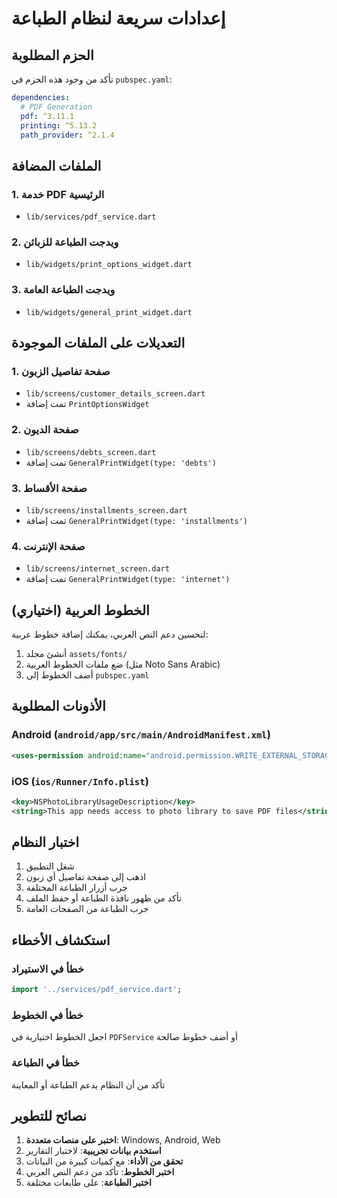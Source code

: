 # إعدادات سريعة لنظام الطباعة

## الحزم المطلوبة

تأكد من وجود هذه الحزم في `pubspec.yaml`:

```yaml
dependencies:
  # PDF Generation
  pdf: ^3.11.1
  printing: ^5.13.2
  path_provider: ^2.1.4
```

## الملفات المضافة

### 1. خدمة PDF الرئيسية
- `lib/services/pdf_service.dart`

### 2. ويدجت الطباعة للزبائن
- `lib/widgets/print_options_widget.dart`

### 3. ويدجت الطباعة العامة
- `lib/widgets/general_print_widget.dart`

## التعديلات على الملفات الموجودة

### 1. صفحة تفاصيل الزبون
- `lib/screens/customer_details_screen.dart`
- تمت إضافة `PrintOptionsWidget`

### 2. صفحة الديون
- `lib/screens/debts_screen.dart`
- تمت إضافة `GeneralPrintWidget(type: 'debts')`

### 3. صفحة الأقساط
- `lib/screens/installments_screen.dart`
- تمت إضافة `GeneralPrintWidget(type: 'installments')`

### 4. صفحة الإنترنت
- `lib/screens/internet_screen.dart`
- تمت إضافة `GeneralPrintWidget(type: 'internet')`

## الخطوط العربية (اختياري)

لتحسين دعم النص العربي، يمكنك إضافة خطوط عربية:

1. أنشئ مجلد `assets/fonts/`
2. ضع ملفات الخطوط العربية (مثل Noto Sans Arabic)
3. أضف الخطوط إلى `pubspec.yaml`

## الأذونات المطلوبة

### Android (`android/app/src/main/AndroidManifest.xml`)
```xml
<uses-permission android:name="android.permission.WRITE_EXTERNAL_STORAGE"/>
```

### iOS (`ios/Runner/Info.plist`)
```xml
<key>NSPhotoLibraryUsageDescription</key>
<string>This app needs access to photo library to save PDF files</string>
```

## اختبار النظام

1. شغل التطبيق
2. اذهب إلى صفحة تفاصيل أي زبون
3. جرب أزرار الطباعة المختلفة
4. تأكد من ظهور نافذة الطباعة أو حفظ الملف
5. جرب الطباعة من الصفحات العامة

## استكشاف الأخطاء

### خطأ في الاستيراد
```dart
import '../services/pdf_service.dart';
```

### خطأ في الخطوط
اجعل الخطوط اختيارية في `PDFService` أو أضف خطوط صالحة

### خطأ في الطباعة
تأكد من أن النظام يدعم الطباعة أو المعاينة

## نصائح للتطوير

1. **اختبر على منصات متعددة**: Windows, Android, Web
2. **استخدم بيانات تجريبية**: لاختبار التقارير
3. **تحقق من الأداء**: مع كميات كبيرة من البيانات
4. **اختبر الخطوط**: تأكد من دعم النص العربي
5. **اختبر الطباعة**: على طابعات مختلفة
